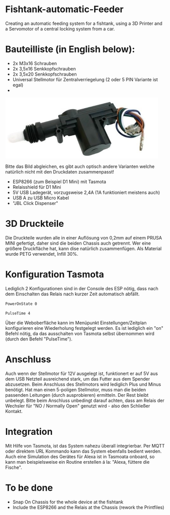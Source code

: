 # Fishtank-automatic-Feeder
Creating an automatic feeding system for a fishtank, using a 3D Printer and a Servomotor of a central locking system from a car. 




# Bauteilliste (in English below):
- 2x M3x16 Schrauben
- 2x 3,5x16 Senkkopfschrauben
- 2x 3,5x20 Senkkopfschrauben
- Universal Stellmotor für Zentralverriegelung (2 oder 5 PIN Variante ist egal)
- 
![Vorschau](https://github.com/Flyor/Fishtank-automatic-Feeder/blob/main/Pcitures/Servomotor.jpg)

Bitte das Bild abgleichen, es gibt auch optisch andere Varianten welche natürlich nicht mit den Druckdaten zusammenpasst!

- ESP8266 (zum Beispiel D1 Mini) mit Tasmota
- Relaisshield für D1 Mini
- 5V USB Ladegerät, vorzugsweise 2,4A (1A funktioniert meistens auch)
- USB A zu USB Micro Kabel 
- "JBL Click Dispenser"

# 3D Druckteile
Die Druckteile wurden alle in einer Auflösung von 0,2mm auf einem PRUSA MINI gefertigt, daher sind die beiden Chassis auch getrennt. Wer eine größere Druckfläche hat, kann dise natürlich zusammenfügen. Als Material wurde PETG verwendet, Infill 30%. 


# Konfiguration Tasmota
Lediglich 2 Konfigurationen sind in der Console des ESP nötig, dass nach dem Einschalten das Relais nach kurzer Zeit automatisch abfällt. 
```
PowerOnState 0
```
```
PulseTime 4
```

Über die Weboberfläche kann im Menüpunkt Einstellungen/Zeitplan konfigurieren eine Wiederholung festgelegt werden. Es ist lediglich ein "on" Befehl nötig, da das ausschalten von Tasmota selbst übernommen wird (durch den Befehl "PulseTime"). 

# Anschluss
Auch wenn der Stellmotor für 12V ausgelegt ist, funktionert er auf 5V aus dem USB Netzteil ausreichend stark, um das Futter aus dem Spender abzusetzen. 
Beim Anschluss des Stellmotors wird lediglich Plus und Minus benötigt. Hat man einen 5-poligen Stellmotor, muss man die beiden passenden Leitungen (durch ausprobieren) ermitteln. Der Rest bleibt unbelegt. Bitte beim Anschluss unbedingt darauf achten, dass am Relais der Wechsler für "NO / Normally Open" genutzt wird - also den Schließer Kontakt. 

# Integration
Mit Hilfe von Tasmota, ist das System nahezu überall integrierbar. Per MQTT oder direktem URL Kommando kann das System ebenfalls bedient werden. Auch eine Simulation des Gerätes für Alexa ist in Tasmoata onboard, so kann man beispielsweise ein Routine erstellen á la: "Alexa, füttere die Fische". 


# To be done
- Snap On Chassis for the whole device at the fishtank
- Include the ESP8266 and the Relais at the Chassis  (rework the Printfiles)
